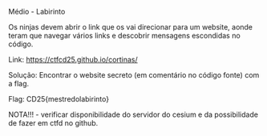 Médio - Labirinto

Os ninjas devem abrir o link que os vai direcionar para um website, aonde teram que navegar vários links e descobrir mensagens escondidas no código.

Link: https://ctfcd25.github.io/cortinas/

Solução: Encontrar o website secreto (em comentário no código fonte) com a flag.

Flag: CD25{mestredolabirinto}

NOTA!!! - verificar disponibilidade do servidor do cesium e da possibilidade de fazer em ctfd no github. 